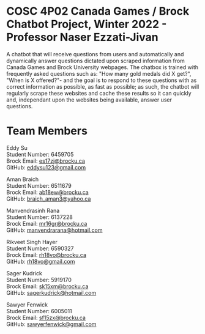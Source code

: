 
# COSC 4P02 Canada Games / Brock Chatbot Project, Winter 2022 - Professor Naser Ezzati-Jivan

A chatbot that will receive questions from users and automatically and dynamically answer questions dictated upon scraped information from Canada Games and Brock University webpages. The chatbox is trained with frequently asked questions such as: "How many gold medals did X get?", "When is X offered?"- and the goal is to respond to these questions with as correct information as possible, as fast as possible; as such, the chatbot will regularly scrape these websites and cache these results so it can quickly and, independant upon the websites being available, answer user questions. 

# Team Members

Eddy Su\
Student Number: 6459705\
Brock Email: es17zj@brocku.ca\
GitHub: eddysu123@gmail.com

Aman Braich\
Student Number: 6511679\
Brock Email: ab18ew@brocku.ca\
GitHub: braich_aman3@yahoo.ca

Manvendrasinh Rana\
Student Number: 6137228\
Brock Email: mr16gr@brocku.ca\
GitHub: manvendrarana@hotmail.com

Rikveet Singh Hayer\
Student Number: 6590327\
Brock Email: rh18vo@brocku.ca\
GitHub: rh18vo@gmail.com

Sager Kudrick\
Student Number: 5919170\
Brock Email: sk15xm@brocku.ca\
GitHub: sagerkudrick@hotmail.com

Sawyer Fenwick\
Student Number: 6005011\
Brock Email: sf15zx@brocku.ca\
GitHub: sawyerfenwick@gmail.com
